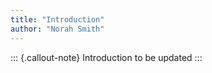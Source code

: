 ```yaml
---
title: "Introduction"
author: "Norah Smith"
---
```


::: {.callout-note}
Introduction to be updated
:::